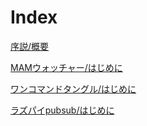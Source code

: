 # Index

[序説/概要](/introduction/overview.md)

[MAMウォッチャー/はじめに](/mam-watcher/overview.md)

[ワンコマンドタングル/はじめに](/one-command-tangle/overview.md)

[ラズパイpubsub/はじめに](/raspberry-pi-pub-sub/overview.md)
